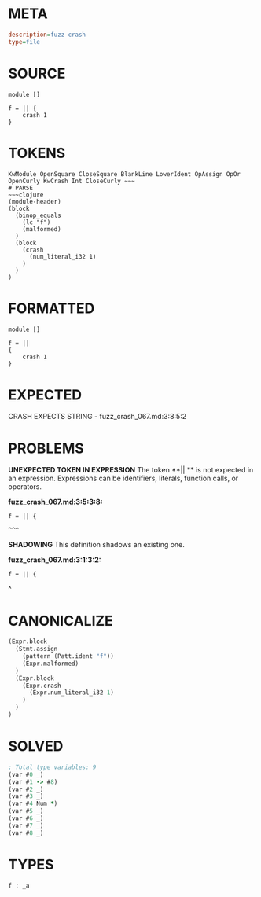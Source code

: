 # META
~~~ini
description=fuzz crash
type=file
~~~
# SOURCE
~~~roc
module []

f = || {
    crash 1
}
~~~
# TOKENS
~~~text
KwModule OpenSquare CloseSquare BlankLine LowerIdent OpAssign OpOr OpenCurly KwCrash Int CloseCurly ~~~
# PARSE
~~~clojure
(module-header)
(block
  (binop_equals
    (lc "f")
    (malformed)
  )
  (block
    (crash
      (num_literal_i32 1)
    )
  )
)
~~~
# FORMATTED
~~~roc
module []

f = || 
{
	crash 1
}
~~~
# EXPECTED
CRASH EXPECTS STRING - fuzz_crash_067.md:3:8:5:2
# PROBLEMS
**UNEXPECTED TOKEN IN EXPRESSION**
The token **|| ** is not expected in an expression.
Expressions can be identifiers, literals, function calls, or operators.

**fuzz_crash_067.md:3:5:3:8:**
```roc
f = || {
```
    ^^^


**SHADOWING**
This definition shadows an existing one.

**fuzz_crash_067.md:3:1:3:2:**
```roc
f = || {
```
^


# CANONICALIZE
~~~clojure
(Expr.block
  (Stmt.assign
    (pattern (Patt.ident "f"))
    (Expr.malformed)
  )
  (Expr.block
    (Expr.crash
      (Expr.num_literal_i32 1)
    )
  )
)
~~~
# SOLVED
~~~clojure
; Total type variables: 9
(var #0 _)
(var #1 -> #8)
(var #2 _)
(var #3 _)
(var #4 Num *)
(var #5 _)
(var #6 _)
(var #7 _)
(var #8 _)
~~~
# TYPES
~~~roc
f : _a
~~~
